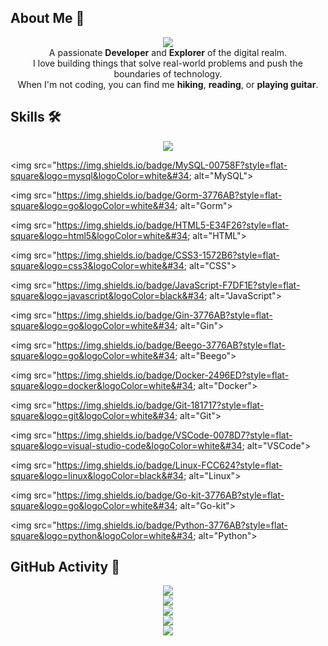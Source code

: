 <!-- Start of the README.md file -->

<!-- About Me Section -->
<h2>About Me 🌟</h2>
<p align="center">
  <img src="https://readme-typing-svg.demolab.com/?lines=👋+Hello+World!+I&#39;m+You+AnChi.&#34;  alt="Typing SVG">
  <br>
  A passionate <strong>Developer</strong> and <strong>Explorer</strong> of the digital realm.<br>
  I love building things that solve real-world problems and push the boundaries of technology.<br>
  When I'm not coding, you can find me <strong>hiking</strong>, <strong>reading</strong>, or <strong>playing guitar</strong>.
</p>

<!-- Skills Section -->
<h2>Skills 🛠️</h2>
<p align="center">
  <img src="https://img.shields.io/badge/Go-Golang-blue?logo=go&logoColor=white&#34;  alt="Go">
  
  <!-- MySQL -->
  <img src="https://img.shields.io/badge/MySQL-00758F?style=flat-square&logo=mysql&logoColor=white&#34;  alt="MySQL">
  
  <!-- Gorm -->
  <img src="https://img.shields.io/badge/Gorm-3776AB?style=flat-square&logo=go&logoColor=white&#34;  alt="Gorm">
  
  <!-- HTML -->
  <img src="https://img.shields.io/badge/HTML5-E34F26?style=flat-square&logo=html5&logoColor=white&#34;  alt="HTML">
  
  <!-- CSS -->
  <img src="https://img.shields.io/badge/CSS3-1572B6?style=flat-square&logo=css3&logoColor=white&#34;  alt="CSS">
  
  <!-- JavaScript -->
  <img src="https://img.shields.io/badge/JavaScript-F7DF1E?style=flat-square&logo=javascript&logoColor=black&#34;  alt="JavaScript">
  
  <!-- Gin -->
  <img src="https://img.shields.io/badge/Gin-3776AB?style=flat-square&logo=go&logoColor=white&#34;  alt="Gin">
  
  <!-- Beego -->
  <img src="https://img.shields.io/badge/Beego-3776AB?style=flat-square&logo=go&logoColor=white&#34;  alt="Beego">
  
  <!-- Docker -->
  <img src="https://img.shields.io/badge/Docker-2496ED?style=flat-square&logo=docker&logoColor=white&#34;  alt="Docker">
  
  <!-- Git -->
  <img src="https://img.shields.io/badge/Git-181717?style=flat-square&logo=git&logoColor=white&#34;  alt="Git">
  
  <!-- VSCode -->
  <img src="https://img.shields.io/badge/VSCode-0078D7?style=flat-square&logo=visual-studio-code&logoColor=white&#34;  alt="VSCode">
  
  <!-- Linux -->
  <img src="https://img.shields.io/badge/Linux-FCC624?style=flat-square&logo=linux&logoColor=black&#34;  alt="Linux">
  
  <!-- Go-kit -->
  <img src="https://img.shields.io/badge/Go-kit-3776AB?style=flat-square&logo=go&logoColor=white&#34;  alt="Go-kit">
  
  <!-- Python -->
  <img src="https://img.shields.io/badge/Python-3776AB?style=flat-square&logo=python&logoColor=white&#34;  alt="Python">
</p>

<!-- Header Section -->
<h2>GitHub Activity 💜</h2>
<div align="center">
  <img src="https://github-readme-stats.vercel.app/api/top-langs/?username=YouAnChi&langs_count=10&theme=radical&#34;  alt="Your Top Languages">
  <br>
  <img src="https://github-readme-stats.vercel.app/api?username=YouAnChi&show_icons=true&theme=radical&#34;  alt="Your GitHub Stats">
  <br>
  <img src="https://github-readme-streak-stats.herokuapp.com/?user=YouAnChi&theme=radical&#34;  alt="Your GitHub Streak">
  <br>
  <img src="https://github-readme-activity-graph.vercel.app/graph?username=YouAnChi&theme=xcode&#34;  alt="GitHub Activity Graph">
  <br>
  <picture>
  <source media="(prefers-color-scheme: dark)" srcset="https://raw.githubusercontent.com/YouAnChi/YouAnChi/output/github-contribution-grid-snake-dark.svg&#34;&gt; 
  <source media="(prefers-color-scheme: light)" srcset="https://raw.githubusercontent.com/YouAnChi/YouAnChi/output/github-contribution-grid-snake.svg&#34;&gt; 
  <img alt="github contribution grid snake animation" src="https://raw.githubusercontent.com/TYouAnChi/YouAnChi/output/github-contribution-grid-snake.svg&#34;&gt; 
</picture>
</div>

<!-- Contact Section -->
<h2>Contact Me 📬</h2>
<p align="center">
  <a href="mailto:youanchi@foxmail.com" target="_blank">
    <img src="https://img.shields.io/badge/Email-EA4335?style=for-the-badge&logo=gmail&logoColor=white&#34;  alt="Email">
  </a>
</p>
